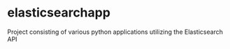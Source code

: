 # elasticsearchapp
Project consisting of various python applications utilizing the Elasticsearch API
